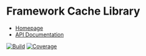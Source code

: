# Framework Cache Library

- [Homepage](https://the-framework.gitlab.io/libraries/cache.html)
- [API Documentation](https://the-framework.gitlab.io/libraries/cache/docs/)

[![Build](https://gitlab.com/the-framework/libraries/cache/badges/master/build.svg)](https://gitlab.com/the-framework/libraries/cache/-/jobs)
[![Coverage](https://gitlab.com/the-framework/libraries/cache/badges/master/coverage.svg?job=test:php7.3)](https://the-framework.gitlab.io/libraries/cache/coverage/)
